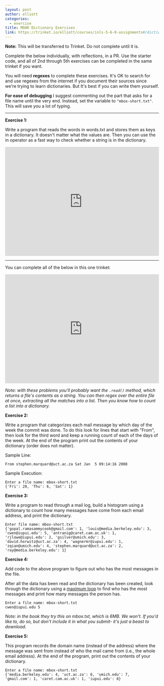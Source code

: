 ```yaml
---
layout: post
author: elliott
categories:
  - exercise
title: MOAR Dictionary Exercises
link: https://trinket.io/elliott/courses/inls-5-6-0-assignments#/dictionaries-assignments/days-of-the-week
---
```


**Note:** This will be transferred to Trinket.  Do not complete until it is.

Complete the below individually, with reflections, in a PR.  Use the starter code, and all of 2nd through 5th exercises can be completed in the same trinket if you want.

You will need **regexes** to complete these exercises.  It's OK to search for and use regexes
from the internet if you document their sources since we're trying to learn dictionaries. But
It's best if you can write them yourself.

**For ease of debugging** I suggest commenting out the part that asks for a file name
until the very end.  Instead, set the variable to `"mbox-short.txt"`.  This will save you a lot of typing.

___

**Exercise 1:**

Write a program that reads the words in words.txt and stores them as keys in a dictionary. It doesn't
matter what the values are. Then you can use the in operator as a fast way to check whether a string is in the dictionary.

<iframe src="https://trinket.io/embed/python3/d2a4bf04f5" width="100%" height="356" frameborder="0" marginwidth="0" marginheight="0" allowfullscreen></iframe>

___

You can complete all of the below in this one trinket:

<iframe src="https://trinket.io/embed/python3/a2178ed680" width="100%" height="356" frameborder="0" marginwidth="0" marginheight="0" allowfullscreen></iframe>


*Note: with these problems you'll probably want the `.read()` method, which returns a file's contents as a string.  You can then regex over the entire file at once, extracting all the matches into a list. Then you know how to count a list into a dictionary.*


**Exercise 2:**

Write a program that categorizes each mail message by which day of the week the commit was done.
To do this look for lines that start with "From", then look for the third word and keep a running
count of each of the days of the week. At the end of the program print out the contents of your dictionary (order does not matter).

Sample Line:

    From stephen.marquard@uct.ac.za Sat Jan  5 09:14:16 2008

Sample Execution:

```
Enter a file name: mbox-short.txt
{'Fri': 20, 'Thu': 6, 'Sat': 1}
```

**Exercise 3:**

Write a program to read through a mail log, build a histogram using
a dictionary to count how many messages have come from each email address, and print the dictionary.

```
Enter file name: mbox-short.txt
{'gopal.ramasammycook@gmail.com': 1, 'louis@media.berkeley.edu': 3,
'cwen@iupui.edu': 5, 'antranig@caret.cam.ac.uk': 1,
'rjlowe@iupui.edu': 2, 'gsilver@umich.edu': 3,
'david.horwitz@uct.ac.za': 4, 'wagnermr@iupui.edu': 1,
'zqian@umich.edu': 4, 'stephen.marquard@uct.ac.za': 2,
'ray@media.berkeley.edu': 1}
```

**Exercise 4:**

Add code to the above program to figure out who has the most messages in the file.

After all the data has been read and the dictionary has been created, look through
the dictionary using a [maximum loop](https://books.trinket.io/pfe/05-iterations.html#maximum-and-minimum-loops) to find who has the
most messages and print how many messages the person has.

```
Enter a file name: mbox-short.txt
cwen@iupui.edu 5
```

*Note: in the book they try this on mbox.txt, which is 6MB.  We won't.  If you'd like to, do so, but don't include it in what you submit- it's just a beast to download.*

**Exercise 5:**

This program records the domain name (instead of the address) where the message was
sent from instead of who the mail came from (i.e., the whole email address). At the
end of the program, print out the contents of your dictionary.

```
Enter a file name: mbox-short.txt
{'media.berkeley.edu': 4, 'uct.ac.za': 6, 'umich.edu': 7,
'gmail.com': 1, 'caret.cam.ac.uk': 1, 'iupui.edu': 8}
```